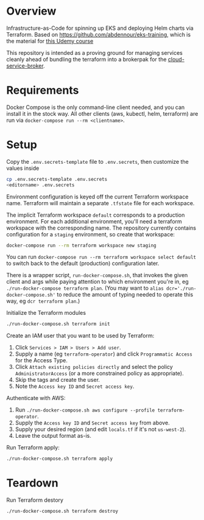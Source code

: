 
# Overview
Infrastructure-as-Code for spinning up EKS and deploying Helm charts via Terraform. Based on https://github.com/abdennour/eks-training, which is the material for [this Udemy course](https://www.udemy.com/course/aws-eks-kubernetes)

This repository is intended as a proving ground for managing services cleanly ahead of bundling the terraform into a brokerpak for the [cloud-service-broker](https://github.com/pivotal/cloud-service-broker).

# Requirements

Docker Compose is the only command-line client needed, and you can install it in
the stock way. All other clients (aws, kubectl, helm, terraform) are run via
`docker-compose run --rm <clientname>`.

# Setup

Copy the `.env.secrets-template` file to `.env.secrets`, then customize the values inside
   ```bash
   cp .env.secrets-template .env.secrets
   <editorname> .env.secrets
   ```

Environment configuration is keyed off the current Terraform workspace name.
Terraform will maintain a separate `.tfstate` file for each workspace.

The implicit Terraform workspace `default` corresponds to a production
environment. For each additional environment, you'll need a
terraform workspace with the corresponding name. The repository currently
contains configuration for a `staging` environment, so create that workspace:
```bash
docker-compose run --rm terraform workspace new staging
```
You can run `docker-compose run --rm terraform workspace select default` to
switch back to the default (production) configuration later.

There is a wrapper script, `run-docker-compose.sh`, that invokes the given
client and args while paying attention to which environment you're in, eg 
`./run-docker-compose terraform plan`. (You may want to 
`alias dcr='./run-docker-compose.sh'` to reduce the amount of typing
needed to operate this way, eg `dcr terraform plan`.)

Initialize the Terraform modules

```bash
./run-docker-compose.sh terraform init
```

Create an IAM user that you want to be used by Terraform: 
1. Click `Services > IAM > Users > Add user`.
1. Supply a name (eg `terraform-operator`) and click `Programmatic Access` for
   the Access Type. 
1. Click `Attach existing policies directly` and select the policy
   `AdministratorAccess` (or a more constrained policy as appropriate).
1. Skip the tags and create the user. 
1. Note the `Access key ID` and `Secret access key`.

Authenticate with AWS:
1. Run `./run-docker-compose.sh aws configure --profile terraform-operator`.
1. Supply the `Access key ID` and `Secret access key` from above.
1. Supply your desired region (and edit `locals.tf` if it's not `us-west-2`).
1. Leave the output format as-is.

Run Terraform apply:
```bash
./run-docker-compose.sh terraform apply
```

# Teardown

Run Terraform destory
```bash
./run-docker-compose.sh terraform destroy
```



